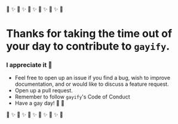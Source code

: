 🌈 ✨ 🌈 ✨ 🌈 ✨ 🌈 ✨ 🌈  ✨ 🌈 
# Thanks for taking the time out of your day to contribute to `gayify`.
### I appreciate it 💫
- Feel free to open up an issue if you find a bug, wish to improve documentation, and or would like to discuss a feature request.
- Open up a pull request.
- Remember to follow `gayify`'s Code of Conduct
- Have a gay day! 🍒 💖

🌈 ✨ 🌈 ✨ 🌈 ✨ 🌈 ✨ 🌈 ✨ 🌈

